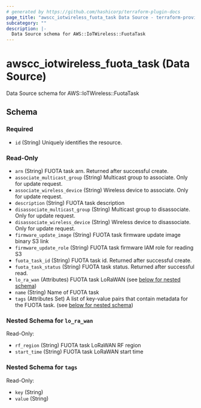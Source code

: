 ```yaml
---
# generated by https://github.com/hashicorp/terraform-plugin-docs
page_title: "awscc_iotwireless_fuota_task Data Source - terraform-provider-awscc"
subcategory: ""
description: |-
  Data Source schema for AWS::IoTWireless::FuotaTask
---
```


# awscc_iotwireless_fuota_task (Data Source)

Data Source schema for AWS::IoTWireless::FuotaTask



<!-- schema generated by tfplugindocs -->
## Schema

### Required

- `id` (String) Uniquely identifies the resource.

### Read-Only

- `arn` (String) FUOTA task arn. Returned after successful create.
- `associate_multicast_group` (String) Multicast group to associate. Only for update request.
- `associate_wireless_device` (String) Wireless device to associate. Only for update request.
- `description` (String) FUOTA task description
- `disassociate_multicast_group` (String) Multicast group to disassociate. Only for update request.
- `disassociate_wireless_device` (String) Wireless device to disassociate. Only for update request.
- `firmware_update_image` (String) FUOTA task firmware update image binary S3 link
- `firmware_update_role` (String) FUOTA task firmware IAM role for reading S3
- `fuota_task_id` (String) FUOTA task id. Returned after successful create.
- `fuota_task_status` (String) FUOTA task status. Returned after successful read.
- `lo_ra_wan` (Attributes) FUOTA task LoRaWAN (see [below for nested schema](#nestedatt--lo_ra_wan))
- `name` (String) Name of FUOTA task
- `tags` (Attributes Set) A list of key-value pairs that contain metadata for the FUOTA task. (see [below for nested schema](#nestedatt--tags))

<a id="nestedatt--lo_ra_wan"></a>
### Nested Schema for `lo_ra_wan`

Read-Only:

- `rf_region` (String) FUOTA task LoRaWAN RF region
- `start_time` (String) FUOTA task LoRaWAN start time


<a id="nestedatt--tags"></a>
### Nested Schema for `tags`

Read-Only:

- `key` (String)
- `value` (String)
